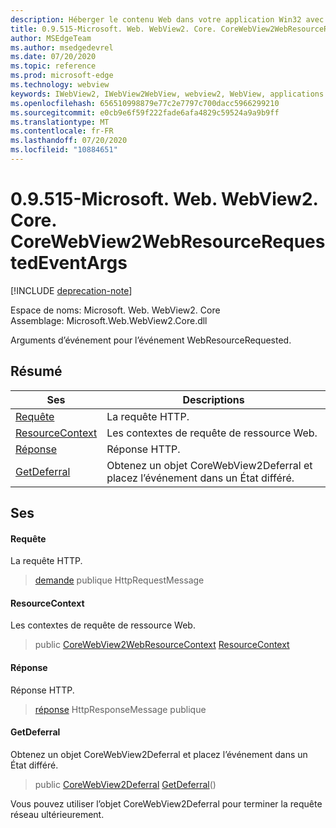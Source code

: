 ```yaml
---
description: Héberger le contenu Web dans votre application Win32 avec le contrôle Microsoft Edge WebView2
title: 0.9.515-Microsoft. Web. WebView2. Core. CoreWebView2WebResourceRequestedEventArgs
author: MSEdgeTeam
ms.author: msedgedevrel
ms.date: 07/20/2020
ms.topic: reference
ms.prod: microsoft-edge
ms.technology: webview
keywords: IWebView2, IWebView2WebView, webview2, WebView, applications Win32, Win32, Edge, ICoreWebView2, ICoreWebView2Controller, contrôle de navigateur, html Edge
ms.openlocfilehash: 656510998879e77c2e7797c700dacc5966299210
ms.sourcegitcommit: e0cb9e6f59f222fade6afa4829c59524a9a9b9ff
ms.translationtype: MT
ms.contentlocale: fr-FR
ms.lasthandoff: 07/20/2020
ms.locfileid: "10884651"
---
```

# 0.9.515-Microsoft. Web. WebView2. Core. CoreWebView2WebResourceRequestedEventArgs 

[!INCLUDE [deprecation-note](../../includes/deprecation-note.md)]

Espace de noms: Microsoft. Web. WebView2. Core \
Assemblage: Microsoft.Web.WebView2.Core.dll

Arguments d’événement pour l’événement WebResourceRequested.

## Résumé

 Ses                        | Descriptions
--------------------------------|---------------------------------------------
[Requête](#request) | La requête HTTP.
[ResourceContext](#resourcecontext) | Les contextes de requête de ressource Web.
[Réponse](#response) | Réponse HTTP.
[GetDeferral](#getdeferral) | Obtenez un objet CoreWebView2Deferral et placez l’événement dans un État différé.

## Ses

#### Requête 

La requête HTTP.

> [demande](#request) publique HttpRequestMessage

#### ResourceContext 

Les contextes de requête de ressource Web.

> public [CoreWebView2WebResourceContext](./namespace-microsoft-web-webview2-core.md) [ResourceContext](#resourcecontext)

#### Réponse 

Réponse HTTP.

> [réponse](#response) HttpResponseMessage publique

#### GetDeferral 

Obtenez un objet CoreWebView2Deferral et placez l’événement dans un État différé.

> public [CoreWebView2Deferral](microsoft-web-webview2-core-corewebview2deferral.md) [GetDeferral](#getdeferral)()

Vous pouvez utiliser l’objet CoreWebView2Deferral pour terminer la requête réseau ultérieurement.

